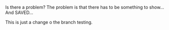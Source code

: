 Is there a problem?
The problem is that there has to be something to show...
And SAVED...

This is just a change o the branch testing.
